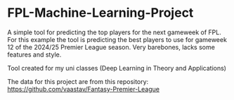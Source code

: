 # FPL-Machine-Learning-Project

A simple tool for predicting the top players for the next gameweek of FPL. For this example the tool is predicting the best players to use for gameweek 12 of the 2024/25 Premier League season.
Very barebones, lacks some features and style.

Tool created for my uni classes (Deep Learning in Theory and Applications)

The data for this project are from this repository: https://github.com/vaastav/Fantasy-Premier-League
